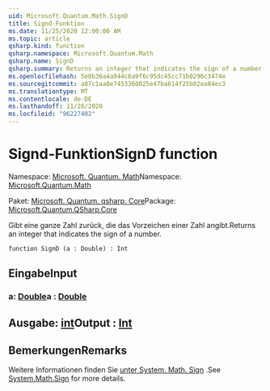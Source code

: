 ```yaml
---
uid: Microsoft.Quantum.Math.SignD
title: Signd-Funktion
ms.date: 11/25/2020 12:00:00 AM
ms.topic: article
qsharp.kind: function
qsharp.namespace: Microsoft.Quantum.Math
qsharp.name: SignD
qsharp.summary: Returns an integer that indicates the sign of a number.
ms.openlocfilehash: 5e0b36a4a944c6a9f6c95dc45cc71b0296c3474e
ms.sourcegitcommit: a87c1aa8e7453360025e47ba614f25b02ea84ec3
ms.translationtype: MT
ms.contentlocale: de-DE
ms.lasthandoff: 11/26/2020
ms.locfileid: "96227402"
---
```

# <a name="signd-function"></a><span data-ttu-id="f3cef-102">Signd-Funktion</span><span class="sxs-lookup"><span data-stu-id="f3cef-102">SignD function</span></span>

<span data-ttu-id="f3cef-103">Namespace: [Microsoft. Quantum. Math](xref:Microsoft.Quantum.Math)</span><span class="sxs-lookup"><span data-stu-id="f3cef-103">Namespace: [Microsoft.Quantum.Math](xref:Microsoft.Quantum.Math)</span></span>

<span data-ttu-id="f3cef-104">Paket: [Microsoft. Quantum. qsharp. Core](https://nuget.org/packages/Microsoft.Quantum.QSharp.Core)</span><span class="sxs-lookup"><span data-stu-id="f3cef-104">Package: [Microsoft.Quantum.QSharp.Core](https://nuget.org/packages/Microsoft.Quantum.QSharp.Core)</span></span>


<span data-ttu-id="f3cef-105">Gibt eine ganze Zahl zurück, die das Vorzeichen einer Zahl angibt.</span><span class="sxs-lookup"><span data-stu-id="f3cef-105">Returns an integer that indicates the sign of a number.</span></span>

```qsharp
function SignD (a : Double) : Int
```


## <a name="input"></a><span data-ttu-id="f3cef-106">Eingabe</span><span class="sxs-lookup"><span data-stu-id="f3cef-106">Input</span></span>

### <a name="a--double"></a><span data-ttu-id="f3cef-107">a: [Double](xref:microsoft.quantum.lang-ref.double)</span><span class="sxs-lookup"><span data-stu-id="f3cef-107">a : [Double](xref:microsoft.quantum.lang-ref.double)</span></span>





## <a name="output--int"></a><span data-ttu-id="f3cef-108">Ausgabe: [int](xref:microsoft.quantum.lang-ref.int)</span><span class="sxs-lookup"><span data-stu-id="f3cef-108">Output : [Int](xref:microsoft.quantum.lang-ref.int)</span></span>



## <a name="remarks"></a><span data-ttu-id="f3cef-109">Bemerkungen</span><span class="sxs-lookup"><span data-stu-id="f3cef-109">Remarks</span></span>

<span data-ttu-id="f3cef-110">Weitere Informationen finden Sie [unter System. Math. Sign](https://docs.microsoft.com/dotnet/api/system.math.sign) .</span><span class="sxs-lookup"><span data-stu-id="f3cef-110">See [System.Math.Sign](https://docs.microsoft.com/dotnet/api/system.math.sign) for more details.</span></span>
